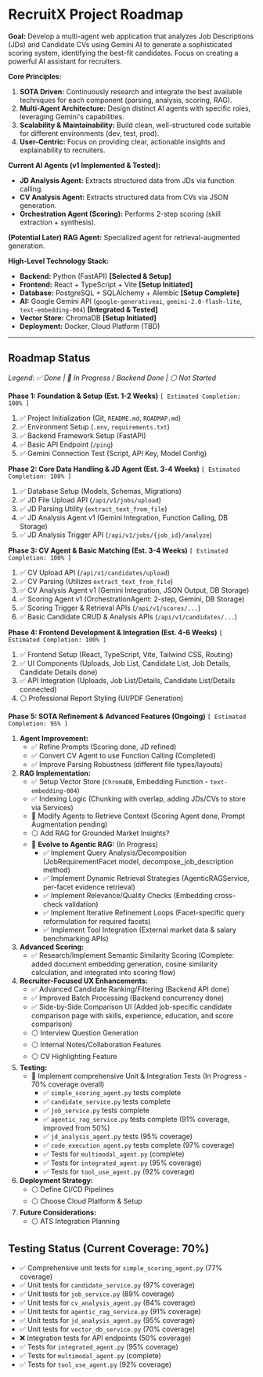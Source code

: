 # RecruitX Project Roadmap

**Goal:** Develop a multi-agent web application that analyzes Job Descriptions (JDs) and Candidate CVs using Gemini AI to generate a sophisticated scoring system, identifying the best-fit candidates. Focus on creating a powerful AI assistant for recruiters.

**Core Principles:**

1.  **SOTA Driven:** Continuously research and integrate the best available techniques for each component (parsing, analysis, scoring, RAG).
2.  **Multi-Agent Architecture:** Design distinct AI agents with specific roles, leveraging Gemini's capabilities.
3.  **Scalability & Maintainability:** Build clean, well-structured code suitable for different environments (dev, test, prod).
4.  **User-Centric:** Focus on providing clear, actionable insights and explainability to recruiters.

**Current AI Agents (v1 Implemented & Tested):**

*   **JD Analysis Agent:** Extracts structured data from JDs via function calling.
*   **CV Analysis Agent:** Extracts structured data from CVs via JSON generation.
*   **Orchestration Agent (Scoring):** Performs 2-step scoring (skill extraction + synthesis).

**(Potential Later) RAG Agent:** Specialized agent for retrieval-augmented generation.

**High-Level Technology Stack:**

*   **Backend:** Python (FastAPI) **[Selected & Setup]**
*   **Frontend:** React + TypeScript + Vite **[Setup Initiated]**
*   **Database:** PostgreSQL + SQLAlchemy + Alembic **[Setup Complete]**
*   **AI:** Google Gemini API (`google-generativeai`, `gemini-2.0-flash-lite`, `text-embedding-004`) **[Integrated & Tested]**
*   **Vector Store:** ChromaDB **[Setup Initiated]**
*   **Deployment:** Docker, Cloud Platform (TBD)

---

## Roadmap Status

*Legend: ✅ Done | 🚧 In Progress / Backend Done | ⚪ Not Started*

**Phase 1: Foundation & Setup (Est. 1-2 Weeks)** 
`[ Estimated Completion: 100% ]`

1.  ✅ Project Initialization (Git, `README.md`, `ROADMAP.md`)
2.  ✅ Environment Setup (`.env`, `requirements.txt`)
3.  ✅ Backend Framework Setup (FastAPI)
4.  ✅ Basic API Endpoint (`/ping`)
5.  ✅ Gemini Connection Test (Script, API Key, Model Config)

**Phase 2: Core Data Handling & JD Agent (Est. 3-4 Weeks)** 
`[ Estimated Completion: 100% ]`

1.  ✅ Database Setup (Models, Schemas, Migrations)
2.  ✅ JD File Upload API (`/api/v1/jobs/upload`)
3.  ✅ JD Parsing Utility (`extract_text_from_file`)
4.  ✅ JD Analysis Agent v1 (Gemini Integration, Function Calling, DB Storage)
5.  ✅ JD Analysis Trigger API (`/api/v1/jobs/{job_id}/analyze`)

**Phase 3: CV Agent & Basic Matching (Est. 3-4 Weeks)** 
`[ Estimated Completion: 100% ]`

1.  ✅ CV Upload API (`/api/v1/candidates/upload`)
2.  ✅ CV Parsing (Utilizes `extract_text_from_file`)
3.  ✅ CV Analysis Agent v1 (Gemini Integration, JSON Output, DB Storage)
4.  ✅ Scoring Agent v1 (OrchestrationAgent: 2-step, Gemini, DB Storage)
5.  ✅ Scoring Trigger & Retrieval APIs (`/api/v1/scores/...`)
6.  ✅ Basic Candidate CRUD & Analysis APIs (`/api/v1/candidates/...`)

**Phase 4: Frontend Development & Integration (Est. 4-6 Weeks)** 
`[ Estimated Completion: 100% ]`

1.  ✅ Frontend Setup (React, TypeScript, Vite, Tailwind CSS, Routing)
2.  ✅ UI Components (Uploads, Job List, Candidate List, Job Details, Candidate Details done)
3.  ✅ API Integration (Uploads, Job List/Details, Candidate List/Details connected)
4.  ⚪ Professional Report Styling (UI/PDF Generation)

**Phase 5: SOTA Refinement & Advanced Features (Ongoing)** 
`[ Estimated Completion: 95% ]`

1.  **Agent Improvement:**
    *   ✅ Refine Prompts (Scoring done, JD refined)
    *   ✅ Convert CV Agent to use Function Calling (Completed)
    *   ✅ Improve Parsing Robustness (different file types/layouts)
2.  **RAG Implementation:**
    *   ✅ Setup Vector Store (`ChromaDB`, Embedding Function - `text-embedding-004`)
    *   ✅ Indexing Logic (Chunking with overlap, adding JDs/CVs to store via Services)
    *   🚧 Modify Agents to Retrieve Context (Scoring Agent done, Prompt Augmentation pending)
    *   ⚪ Add RAG for Grounded Market Insights?
    *   🚧 **Evolve to Agentic RAG:** (In Progress)
        *   ✅ Implement Query Analysis/Decomposition (JobRequirementFacet model, decompose_job_description method)
        *   ✅ Implement Dynamic Retrieval Strategies (AgenticRAGService, per-facet evidence retrieval)
        *   ✅ Implement Relevance/Quality Checks (Embedding cross-check validation)
        *   ✅ Implement Iterative Refinement Loops (Facet-specific query reformulation for required facets)
        *   ✅ Implement Tool Integration (External market data & salary benchmarking APIs)
3.  **Advanced Scoring:**
    *   ✅ Research/Implement Semantic Similarity Scoring (Complete: added document embedding generation, cosine similarity calculation, and integrated into scoring flow)
4.  **Recruiter-Focused UX Enhancements:**
    *   ✅ Advanced Candidate Ranking/Filtering (Backend API done)
    *   ✅ Improved Batch Processing (Backend concurrency done)
    *   ✅ Side-by-Side Comparison UI (Added job-specific candidate comparison page with skills, experience, education, and score comparison)
    *   ⚪ Interview Question Generation
    *   ⚪ Internal Notes/Collaboration Features
    *   ⚪ CV Highlighting Feature
5.  **Testing:**
    *   🚧 Implement comprehensive Unit & Integration Tests (In Progress - 70% coverage overall)
        * ✅ `simple_scoring_agent.py` tests complete
        * ✅ `candidate_service.py` tests complete
        * ✅ `job_service.py` tests complete
        * ✅ `agentic_rag_service.py` tests complete (91% coverage, improved from 50%)
        * ✅ `jd_analysis_agent.py` tests (95% coverage)
        * ✅ `code_execution_agent.py` tests complete (97% coverage)
        * ✅ Tests for `multimodal_agent.py` (complete)
        * ✅ Tests for `integrated_agent.py` (95% coverage)
        * ✅ Tests for `tool_use_agent.py` (92% coverage)
6.  **Deployment Strategy:**
    *   ⚪ Define CI/CD Pipelines
    *   ⚪ Choose Cloud Platform & Setup
7.  **Future Considerations:**
    *   ⚪ ATS Integration Planning 

## Testing Status (Current Coverage: 70%)

- ✅ Comprehensive unit tests for `simple_scoring_agent.py` (77% coverage)
- ✅ Unit tests for `candidate_service.py` (97% coverage) 
- ✅ Unit tests for `job_service.py` (89% coverage)
- ✅ Unit tests for `cv_analysis_agent.py` (84% coverage)
- ✅ Unit tests for `agentic_rag_service.py` (91% coverage)
- ✅ Unit tests for `jd_analysis_agent.py` (95% coverage)
- ✅ Unit tests for `vector_db_service.py` (70% coverage)
- ❌ Integration tests for API endpoints (50% coverage)
- ✅ Tests for `integrated_agent.py` (95% coverage)
- ✅ Tests for `multimodal_agent.py` (complete)
- ✅ Tests for `tool_use_agent.py` (92% coverage) 